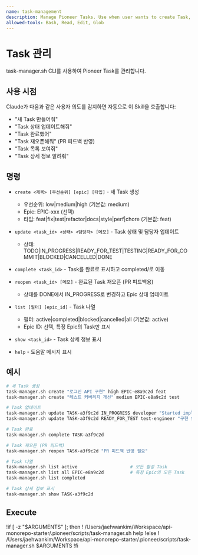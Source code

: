 ```yaml
---
name: task-management
description: Manage Pioneer Tasks. Use when user wants to create Task, update Task status, reopen Task, complete Task, or list Tasks. Triggers include "create task", "update task", "task status", "show task", "list tasks", "reopen task", "complete task", "PR feedback". Wraps task-manager.sh CLI.
allowed-tools: Bash, Read, Edit, Glob
---
```


# Task 관리

task-manager.sh CLI를 사용하여 Pioneer Task를 관리합니다.

## 사용 시점

Claude가 다음과 같은 사용자 의도를 감지하면 자동으로 이 Skill을 호출합니다:
- "새 Task 만들어줘"
- "Task 상태 업데이트해줘"
- "Task 완료했어"
- "Task 재오픈해줘" (PR 피드백 반영)
- "Task 목록 보여줘"
- "Task 상세 정보 알려줘"

## 명령

- `create <제목> [우선순위] [epic] [타입]` - 새 Task 생성
  - 우선순위: low|medium|high (기본값: medium)
  - Epic: EPIC-xxx (선택)
  - 타입: feat|fix|test|refactor|docs|style|perf|chore (기본값: feat)

- `update <task_id> <상태> <담당자> [메모]` - Task 상태 및 담당자 업데이트
  - 상태: TODO|IN_PROGRESS|READY_FOR_TEST|TESTING|READY_FOR_COMMIT|BLOCKED|CANCELLED|DONE

- `complete <task_id>` - Task를 완료로 표시하고 completed/로 이동

- `reopen <task_id> [메모]` - 완료된 Task 재오픈 (PR 피드백용)
  - 상태를 DONE에서 IN_PROGRESS로 변경하고 Epic 상태 업데이트

- `list [필터] [epic_id]` - Task 나열
  - 필터: active|completed|blocked|cancelled|all (기본값: active)
  - Epic ID: 선택, 특정 Epic의 Task만 표시

- `show <task_id>` - Task 상세 정보 표시

- `help` - 도움말 메시지 표시

## 예시

```bash
# 새 Task 생성
task-manager.sh create "로그인 API 구현" high EPIC-e8a9c2d feat
task-manager.sh create "테스트 커버리지 개선" medium EPIC-e8a9c2d test

# Task 업데이트
task-manager.sh update TASK-a3f9c2d IN_PROGRESS developer "Started implementation"
task-manager.sh update TASK-a3f9c2d READY_FOR_TEST test-engineer "구현 완료, 테스트 대기"

# Task 완료
task-manager.sh complete TASK-a3f9c2d

# Task 재오픈 (PR 피드백)
task-manager.sh reopen TASK-a3f9c2d "PR 피드백 반영 필요"

# Task 나열
task-manager.sh list active                    # 모든 활성 Task
task-manager.sh list all EPIC-e8a9c2d          # 특정 Epic의 모든 Task
task-manager.sh list completed

# Task 상세 정보 표시
task-manager.sh show TASK-a3f9c2d
```

## Execute

!if [ -z "$ARGUMENTS" ]; then
!  /Users/jaehwankim/Workspace/api-monorepo-starter/.pioneer/scripts/task-manager.sh help
!else
!  /Users/jaehwankim/Workspace/api-monorepo-starter/.pioneer/scripts/task-manager.sh $ARGUMENTS
!fi
